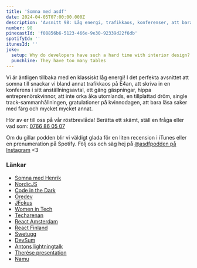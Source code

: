 ```yaml
---
title: 'Somna med asdf'
date: 2024-04-05T07:00:00.000Z
description: 'Avsnitt 98: Låg energi, trafikkaos, konferenser, att bara se färg och mycket annat.'
number: 98
pinecastId: 'f08856b6-5123-466e-9e30-92339d22f6db'
spotifyId: ''
itunesId: ''
joke:
  setup: Why do developers have such a hard time with interior design?
  punchline: They have too many tables
---
```


Vi är äntligen tillbaka med en klassiskt låg energi! I det perfekta avsnittet att somna till snackar vi bland annat trafikkaos på E4an, att skriva in en konferens i sitt anställningsavtal, ett gäng gäspningar, hippa entreprenörskvinnor, att inte orka åka utomlands, en tillplattad dröm, single track-sammanhållningen, gratulationer på kvinnodagen, att bara läsa saker med färg och mycket mycket annat.

Hör av er till oss på vår röstbrevlåda! Berätta ett skämt, ställ en fråga eller vad som: [0766 86 05 07](tel:+46766860507)

Om du gillar podden blir vi väldigt glada för en liten recension i iTunes eller en prenumeration på Spotify. Följ oss och säg hej på [@asdfpodden på Instagram](https://www.instagram.com/asdfpodden/) &lt;3

### Länkar

- [Somna med Henrik](https://somnamedhenrik.se/)
- [NordicJS](https://nordicjs.com/2025)
- [Code in the Dark](http://codeinthedark.com/)
- [Öredev](https://oredev.org/)
- [JFokus](https://www.jfokus.se/)
- [Women in Tech](https://womenintech.se/)
- [Techarenan](https://techarenan.se/)
- [React Amsterdam](https://reactsummit.com/)
- [React Finland](https://react-finland.fi/)
- [Swetugg](https://swetugg.se/sthlm-2024)
- [DevSum](https://www.devsum.se/)
- [Antons lightningtalk](https://www.youtube.com/watch?v=uo3px1L3H70)
- [Therése presentation](https://www.youtube.com/watch?v=5CgsfdR1jCY&t=23s)
- [Namu](https://namu.nu/)

